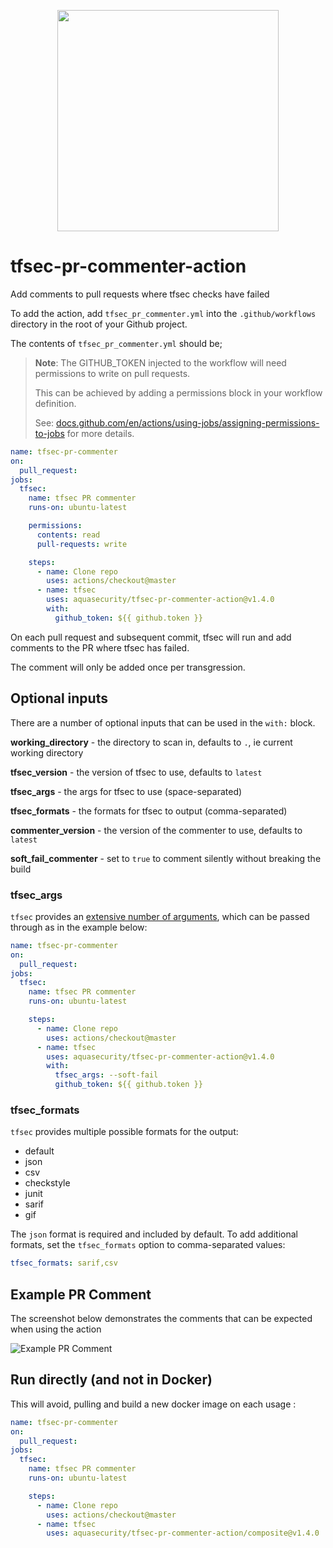 <p align="center">
  <img width="354" src="./tfsec.png">
</p>

# tfsec-pr-commenter-action
Add comments to pull requests where tfsec checks have failed

To add the action, add `tfsec_pr_commenter.yml` into the `.github/workflows` directory in the root of your Github project.

The contents of `tfsec_pr_commenter.yml` should be;

> **Note**: The GITHUB_TOKEN injected to the workflow will need permissions to write on pull requests.
>
> This can be achieved by adding a permissions block in your workflow definition.
>
> See: [docs.github.com/en/actions/using-jobs/assigning-permissions-to-jobs](https://docs.github.com/en/actions/using-jobs/assigning-permissions-to-jobs)
> for more details.

```yaml
name: tfsec-pr-commenter
on:
  pull_request:
jobs:
  tfsec:
    name: tfsec PR commenter
    runs-on: ubuntu-latest

    permissions:
      contents: read
      pull-requests: write

    steps:
      - name: Clone repo
        uses: actions/checkout@master
      - name: tfsec
        uses: aquasecurity/tfsec-pr-commenter-action@v1.4.0
        with:
          github_token: ${{ github.token }}
```

On each pull request and subsequent commit, tfsec will run and add comments to the PR where tfsec has failed.

The comment will only be added once per transgression.

## Optional inputs

There are a number of optional inputs that can be used in the `with:` block.

**working_directory** - the directory to scan in, defaults to `.`, ie current working directory

**tfsec_version** - the version of tfsec to use, defaults to `latest`

**tfsec_args** - the args for tfsec to use (space-separated)

**tfsec_formats** - the formats for tfsec to output (comma-separated)

**commenter_version** - the version of the commenter to use, defaults to `latest`

**soft_fail_commenter** - set to `true` to comment silently without breaking the build

### tfsec_args

`tfsec` provides an [extensive number of arguments](https://aquasecurity.github.io/tfsec/latest/guides/usage/), which can be passed through as in the example below:

```yaml
name: tfsec-pr-commenter
on:
  pull_request:
jobs:
  tfsec:
    name: tfsec PR commenter
    runs-on: ubuntu-latest

    steps:
      - name: Clone repo
        uses: actions/checkout@master
      - name: tfsec
        uses: aquasecurity/tfsec-pr-commenter-action@v1.4.0
        with:
          tfsec_args: --soft-fail
          github_token: ${{ github.token }}
```

### tfsec_formats

`tfsec` provides multiple possible formats for the output:

* default
* json
* csv
* checkstyle
* junit
* sarif
* gif

The `json` format is required and included by default. To add additional formats, set the `tfsec_formats` option to comma-separated values:

```yaml
tfsec_formats: sarif,csv
```

## Example PR Comment

The screenshot below demonstrates the comments that can be expected when using the action

![Example PR Comment](images/pr_commenter.png)


## Run directly (and not in Docker)

This will avoid, pulling and build a new docker image on each usage :

```yaml
name: tfsec-pr-commenter
on:
  pull_request:
jobs:
  tfsec:
    name: tfsec PR commenter
    runs-on: ubuntu-latest

    steps:
      - name: Clone repo
        uses: actions/checkout@master
      - name: tfsec
        uses: aquasecurity/tfsec-pr-commenter-action/composite@v1.4.0
```
